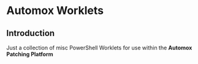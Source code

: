# Automox Worklets

## Introduction

Just a collection of misc PowerShell Worklets for use within the **Automox Patching Platform**
